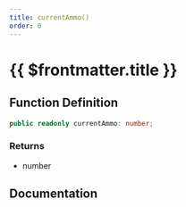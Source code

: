 ```yaml
---
title: currentAmmo()
order: 0
---
```


# {{ $frontmatter.title }}

## Function Definition

```ts
public readonly currentAmmo: number;
```

### Returns

* number

## Documentation

<!--@include: ./parts/currentAmmo.md-->
